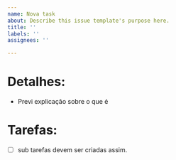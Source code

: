 ```yaml
---
name: Nova task
about: Describe this issue template's purpose here.
title: ''
labels: ''
assignees: ''

---
```


Detalhes:
=============

- Previ explicação sobre o que é

Tarefas:
============

- [ ] sub tarefas devem ser criadas assim.
